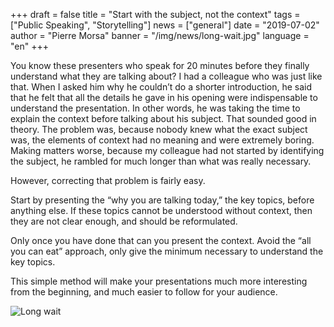 +++
draft = false
title = "Start with the subject, not the context"
tags = ["Public Speaking", "Storytelling"]
news = ["general"]
date = "2019-07-02"
author = "Pierre Morsa"
banner = "/img/news/long-wait.jpg"
language = "en"
+++

You know these presenters who speak for 20 minutes before they finally understand what they are talking about? I had a colleague who was just like that. When I asked him why he couldn’t do a shorter introduction, he said that he felt that all the details he gave in his opening were indispensable to understand the presentation. In other words, he was taking the time to explain the context before talking about his subject. That sounded good in theory. The problem was, because nobody knew what the exact subject was, the elements of context had no meaning and were extremely boring. Making matters worse, because my colleague had not started by identifying the subject, he rambled for much longer than what was really necessary.

However, correcting that problem is fairly easy.

Start by presenting the “why you are talking today,” the key topics, before anything else. If these topics cannot be understood without context, then they are not clear enough, and should be reformulated.

Only once you have done that can you present the context. Avoid the “all you can eat” approach, only give the minimum necessary to understand the key topics.

This simple method will make your presentations much more interesting from the beginning, and much easier to follow for your audience.

![Long wait](/img/news/long-wait.jpg)
